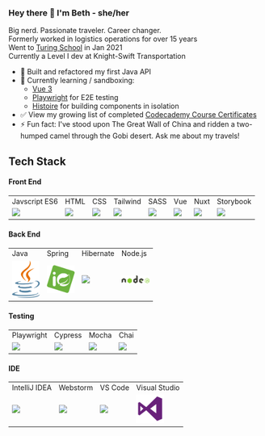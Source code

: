 ### Hey there 👋 I'm Beth - she/her

Big nerd. Passionate traveler. Career changer.  
Formerly worked in logistics operations for over 15 years  
Went to [Turing School](https://turing.edu/) in Jan 2021   
Currently a Level I dev at Knight-Swift Transportation

- 🔭 Built and refactored my first Java API
- 🌱 Currently learning / sandboxing:  
    * [Vue 3](https://vuejs.org/)
    * [Playwright](https://playwright.dev/) for E2E testing
    * [Histoire](https://histoire.dev/) for building components in isolation
- ✅ View my growing list of completed [Codecademy Course Certificates](https://www.codecademy.com/profiles/bethMeeker2365205360)
- ⚡ Fun fact: I've stood upon The Great Wall of China and ridden a two-humped camel through the Gobi desert. Ask me about my travels!

## Tech Stack

#### Front End
<table>
  <tr>
    <td>Javscript ES6</td>
    <td>HTML</td>
    <td>CSS</td>
    <td>Tailwind</td>
    <td>SASS</td>
    <td>Vue</td>
    <td>Nuxt</td>
    <td>Storybook</td>
  </tr>
  <tr>
    <td><img width="55" src="https://raw.githubusercontent.com/gilbarbara/logos/master/logos/javascript.svg"/></td>
    <td><img width="55" src="https://raw.githubusercontent.com/gilbarbara/logos/master/logos/html-5.svg"/></td>
    <td><img width="55" src="https://raw.githubusercontent.com/gilbarbara/logos/master/logos/css-3.svg"/></td>
    <td><img width="55" src="https://raw.githubusercontent.com/gilbarbara/logos/master/logos/tailwindcss-icon.svg"/></td>
    <td><img width="55" src="https://raw.githubusercontent.com/gilbarbara/logos/master/logos/sass.svg"/></td> 
    <td><img width="55" src="https://raw.githubusercontent.com/gilbarbara/logos/master/logos/vue.svg"/></td>
    <td><img width="55" src="https://raw.githubusercontent.com/gilbarbara/logos/master/logos/nuxt-icon.svg"/></td>
    <td><img width="55" src="https://raw.githubusercontent.com/gilbarbara/logos/master/logos/storybook-icon.svg"/></td>
  </tr>
</table>

#### Back End
<table>
  <tr>
    <td>Java</td>
    <td>Spring</td>
    <td>Hibernate</td>
    <td>Node.js</td>
  </tr>
  <tr>
    <td><img width="55" src="https://raw.githubusercontent.com/gilbarbara/logos/master/logos/java.svg"/></td>
    <td><img width="55" src="https://raw.githubusercontent.com/gilbarbara/logos/master/logos/spring.svg"/></td>
    <td><img width="55" src="https://raw.githubusercontent.com/gilbarbara/logos/master/logos/hibernate.svg"/></td>
    <td><img width="55" src="https://raw.githubusercontent.com/gilbarbara/logos/master/logos/nodejs.svg"/></td>
  </tr>
</table>

#### Testing
<table>
  <tr>
    <td>Playwright</td>
    <td>Cypress</td>
    <td>Mocha</td>
    <td>Chai</td>
  </tr>
  <tr>
    <td><img width="55" src="https://raw.githubusercontent.com/gilbarbara/logos/master/logos/playwright.svg"/></td>
    <td><img width="55" src="https://raw.githubusercontent.com/gilbarbara/logos/master/logos/cypress.svg"/></td>
    <td><img width="55" src="https://raw.githubusercontent.com/gilbarbara/logos/master/logos/mocha.svg"/></td>
    <td><img width="55" src="https://raw.githubusercontent.com/gilbarbara/logos/master/logos/chai.svg"/></td>
  </tr>
</table>

#### IDE
<table>
  <tr>
    <td>IntelliJ IDEA</td>
    <td>Webstorm</td>
    <td>VS Code</td>
    <td>Visual Studio</td>
  </tr>
  <tr>
    <td><img width="55" src="https://raw.githubusercontent.com/gilbarbara/logos/master/logos/intellij-idea.svg"/></td>
    <td><img width="55" src="https://raw.githubusercontent.com/gilbarbara/logos/master/logos/webstorm.svg"/></td>
    <td><img width="55" src="https://raw.githubusercontent.com/gilbarbara/logos/master/logos/visual-studio-code.svg"/></td>
    <td><img width="55" src="https://raw.githubusercontent.com/gilbarbara/logos/master/logos/visual-studio.svg"/></td>
  </tr>
</table>
